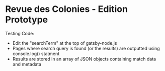 # Revue des Colonies - Edition Prototype
Testing Code:
- Edit the "searchTerm" at the top of gatsby-node.js
- Pages where search query is found (or the results) are outputted using console.log() statment
- Results are stored in an array of JSON objects containing match data and metadata